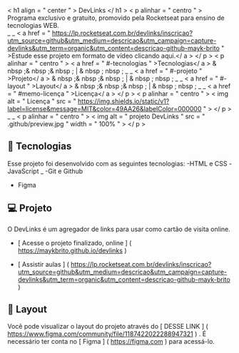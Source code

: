 < h1  align = " center " > DevLinks </ h1 >
< p  alinhar = " centro " >
Programa exclusivo e gratuito, promovido pela Rocketseat para ensino de tecnologias WEB. <br /> _ _
< a  href = " https://lp.rocketseat.com.br/devlinks/inscricao?utm_source=github&utm_medium=descricao&utm_campaign=capture-devlinks&utm_term=organic&utm_content=descricao-github-mayk-brito " >Estude esse projeto em formato de vídeo clicando aqui.</ a >
</ p >
< p  alinhar = " centro " >
  < a  href = " #-tecnologias " >Tecnologias</ a > & nbsp ;& nbsp ;& nbsp ; | & nbsp ; nbsp ; _ _
  < a  href = " #-projeto " >Projeto</ a > & nbsp ;& nbsp ;& nbsp ; | & nbsp ; nbsp ; _ _
  < a  href = " #-layout " >Layout</ a > & nbsp ;& nbsp ;& nbsp ; | & nbsp ; nbsp ; _ _
  < a  href = " #memo-licença " >Licença</ a >
</ p >
< p  alinhar = " centro " >
  < img  alt = " Licença "  src = " https://img.shields.io/static/v1?label=license&message=MIT&color=49AA26&labelColor=000000 " >
</ p >
<br> _ _
< p  alinhar = " centro " >
  < img  alt = " projeto DevLinks "  src = " .github/preview.jpg "  width = " 100% " >
</ p >
## 🚀 Tecnologias
Esse projeto foi desenvolvido com as seguintes tecnologias:
-HTML e CSS
-JavaScript _
-Git e Github
- Figma
## 💻 Projeto

O DevLinks é um agregador de links para usar como cartão de visita online.

-  [ Acesse o projeto finalizado, online ] ( https://maykbrito.github.io/devlinks )

-  [ Assistir aulas ] ( https://lp.rocketseat.com.br/devlinks/inscricao?utm_source=github&utm_medium=descricao&utm_campaign=capture-devlinks&utm_term=organic&utm_content=descricao-github-mayk-brito )

## 🔖 Layout

Você pode visualizar o layout do projeto através do [ DESSE LINK ] ( https://www.figma.com/community/file/1187422022288947321 ) . É necessário ter conta no [ Figma ] ( https://figma.com ) para acessá-lo.